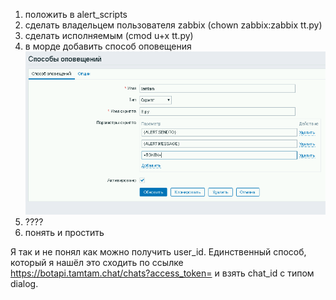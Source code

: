 1. положить в alert_scripts  
2. сделать владельцем пользователя zabbix (chown zabbix:zabbix tt.py)  
3. сделать исполняемым (cmod u+x tt.py)  
4. в морде добавить способ оповещения 
![](media.png)
5. ????  
6. понять и простить  


Я так и не понял как можно получить user_id. Единственный способ, который я нашёл это сходить по ссылке https://botapi.tamtam.chat/chats?access_token=<TOKEN> и взять chat_id с типом dialog.
